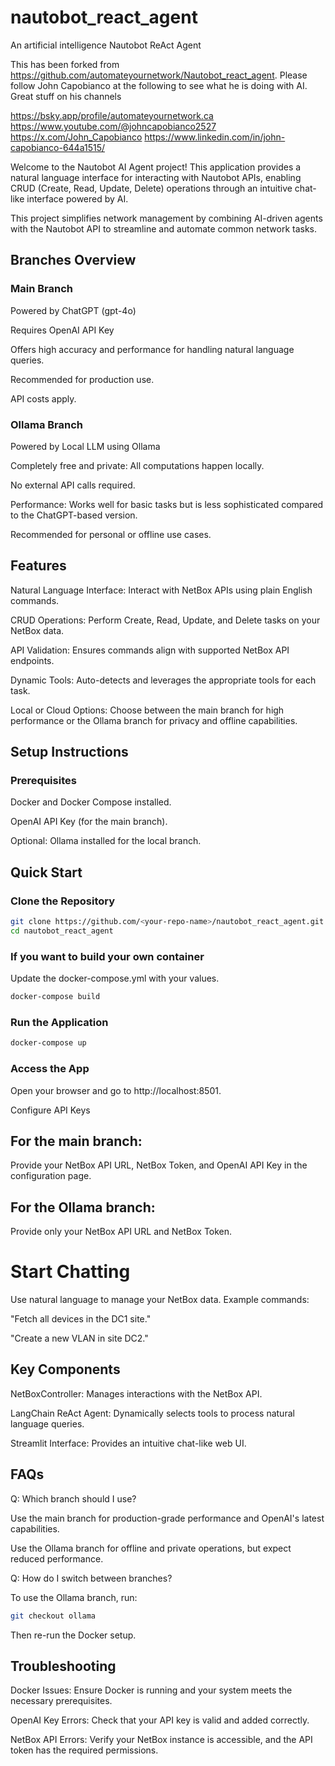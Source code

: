 # nautobot_react_agent
An artificial intelligence Nautobot ReAct Agent

This has been forked from https://github.com/automateyournetwork/Nautobot_react_agent. Please follow John Capobianco at the following to see what he is doing with AI. Great stuff on his channels

https://bsky.app/profile/automateyournetwork.ca
https://www.youtube.com/@johncapobianco2527
https://x.com/John_Capobianco
https://www.linkedin.com/in/john-capobianco-644a1515/

Welcome to the Nautobot AI Agent project! This application provides a natural language interface for interacting with Nautobot APIs, enabling CRUD (Create, Read, Update, Delete) operations through an intuitive chat-like interface powered by AI.

This project simplifies network management by combining AI-driven agents with the Nautobot API to streamline and automate common network tasks.

## Branches Overview

### Main Branch

Powered by ChatGPT (gpt-4o)

Requires OpenAI API Key

Offers high accuracy and performance for handling natural language queries.

Recommended for production use.

API costs apply.

### Ollama Branch

Powered by Local LLM using Ollama

Completely free and private: All computations happen locally.

No external API calls required.

Performance: Works well for basic tasks but is less sophisticated compared to the ChatGPT-based version.

Recommended for personal or offline use cases.

## Features

Natural Language Interface: Interact with NetBox APIs using plain English commands.

CRUD Operations: Perform Create, Read, Update, and Delete tasks on your NetBox data.

API Validation: Ensures commands align with supported NetBox API endpoints.

Dynamic Tools: Auto-detects and leverages the appropriate tools for each task.

Local or Cloud Options: Choose between the main branch for high performance or the Ollama branch for privacy and offline capabilities.

## Setup Instructions

### Prerequisites
Docker and Docker Compose installed.

OpenAI API Key (for the main branch).

Optional: Ollama installed for the local branch.

## Quick Start

### Clone the Repository

``` bash
git clone https://github.com/<your-repo-name>/nautobot_react_agent.git
cd nautobot_react_agent
```

### If you want to build your own container
Update the docker-compose.yml with your values.
``` bash
docker-compose build
```

### Run the Application

```bash
docker-compose up
```

### Access the App

Open your browser and go to http://localhost:8501.

Configure API Keys

## For the main branch:

Provide your NetBox API URL, NetBox Token, and OpenAI API Key in the configuration page.

## For the Ollama branch:
Provide only your NetBox API URL and NetBox Token.

# Start Chatting

Use natural language to manage your NetBox data. Example commands:

"Fetch all devices in the DC1 site."

"Create a new VLAN in site DC2."

## Key Components

NetBoxController: Manages interactions with the NetBox API.

LangChain ReAct Agent: Dynamically selects tools to process natural language queries.

Streamlit Interface: Provides an intuitive chat-like web UI.

## FAQs

Q: Which branch should I use?

Use the main branch for production-grade performance and OpenAI's latest capabilities.

Use the Ollama branch for offline and private operations, but expect reduced performance.

Q: How do I switch between branches?

To use the Ollama branch, run:

```bash
git checkout ollama
```

Then re-run the Docker setup.

## Troubleshooting

Docker Issues: Ensure Docker is running and your system meets the necessary prerequisites.

OpenAI Key Errors: Check that your API key is valid and added correctly.

NetBox API Errors: Verify your NetBox instance is accessible, and the API token has the required permissions.
